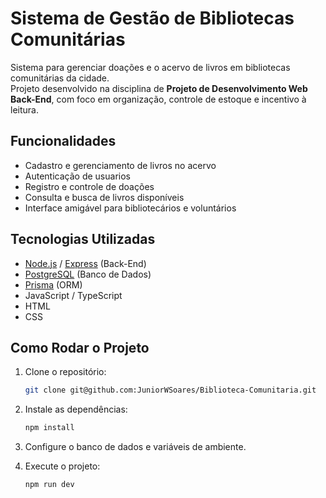 # Sistema de Gestão de Bibliotecas Comunitárias

Sistema para gerenciar doações e o acervo de livros em bibliotecas comunitárias da cidade.  
Projeto desenvolvido na disciplina de **Projeto de Desenvolvimento Web Back-End**, com foco em organização, controle de estoque e incentivo à leitura.

## Funcionalidades

- Cadastro e gerenciamento de livros no acervo
- Autenticação de usuarios
- Registro e controle de doações
- Consulta e busca de livros disponíveis
- Interface amigável para bibliotecários e voluntários

## Tecnologias Utilizadas

- [Node.js](https://nodejs.org/) / [Express](https://expressjs.com/) (Back-End)
- [PostgreSQL](https://www.postgresql.org/) (Banco de Dados)
- [Prisma](https://www.prisma.io/) (ORM)
- JavaScript / TypeScript
- HTML
- CSS

## Como Rodar o Projeto

1. Clone o repositório:
   ```bash
   git clone git@github.com:JuniorWSoares/Biblioteca-Comunitaria.git

2. Instale as dependências:
   ```bash
   npm install

3. Configure o banco de dados e variáveis de ambiente.

4. Execute o projeto:
   ```bash
   npm run dev
